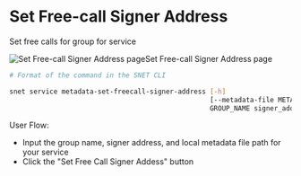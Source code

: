 # Set Free-call Signer Address

Set free calls for group for service

![Set Free-call Signer Address page](/assets/images/products/AIMarketplace/TUI/Screenshot2024-08-17at6.01.03PM.png)Set Free-call Signer Address page

```bash
# Format of the command in the SNET CLI

snet service metadata-set-freecall-signer-address [-h]
                                                  [--metadata-file METADATA_FILE]
                                                  GROUP_NAME signer_address
```

User Flow:

* Input the group name, signer address, and local metadata file path for your service
* Click the "Set Free Call Signer Addess" button
